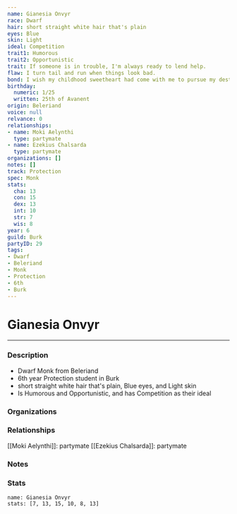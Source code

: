```yaml
---
name: Gianesia Onvyr
race: Dwarf
hair: short straight white hair that's plain
eyes: Blue
skin: Light
ideal: Competition
trait1: Humorous
trait2: Opportunistic
trait: If someone is in trouble, I'm always ready to lend help.
flaw: I turn tail and run when things look bad.
bond: I wish my childhood sweetheart had come with me to pursue my destiny.
birthday:
  numeric: 1/25
  written: 25th of Avanent
origin: Beleriand
voice: null
relvance: 0
relationships:
- name: Moki Aelynthi
  type: partymate
- name: Ezekius Chalsarda
  type: partymate
organizations: []
notes: []
track: Protection
spec: Monk
stats:
  cha: 13
  con: 15
  dex: 13
  int: 10
  str: 7
  wis: 8
year: 6
guild: Burk
partyID: 29
tags:
- Dwarf
- Beleriand
- Monk
- Protection
- 6th
- Burk
---
```

# Gianesia Onvyr
---
### Description
- Dwarf Monk from Beleriand
- 6th year Protection student in Burk
- short straight white hair that's plain, Blue eyes, and Light skin
- Is Humorous and Opportunistic, and has Competition as their ideal

### Organizations

### Relationships
[[Moki Aelynthi]]: partymate
[[Ezekius Chalsarda]]: partymate

### Notes

### Stats
```statblock
name: Gianesia Onvyr
stats: [7, 13, 15, 10, 8, 13]
```